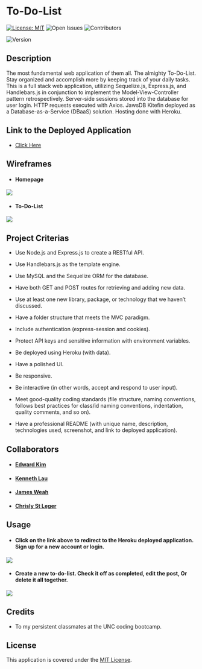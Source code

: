 # To-Do-List
[![License: MIT](https://img.shields.io/badge/License-MIT-blue.svg)](https://opensource.org/licenses/MIT)
![Open Issues](https://img.shields.io/github/issues/eddyK15501/todolist-fullstack.svg?color=orange)
![Contributors](https://img.shields.io/github/contributors/eddyK15501/todolist-fullstack.svg?color=blueviolet)

![Version](https://img.shields.io/badge/Version-1.0.0-brightgreen.svg)


## Description
The most fundamental web application of them all. The almighty To-Do-List. Stay organized and accomplish more by keeping track of your daily tasks. This is a full stack web application, utilizing Sequelize.js, Express.js, and Handlebars.js in conjunction to implement the Model-View-Controller pattern retrospectively. Server-side sessions stored into the database for user login. HTTP requests executed with Axios. JawsDB Kitefin deployed as a Database-as-a-Service (DBaaS) solution. Hosting done with Heroku.

## Link to the Deployed Application
* [Click Here](https://eddyk15501-todolist-fullstack-10e1ec26e1dc.herokuapp.com/)

## Wireframes

* #### Homepage
<img src="https://user-images.githubusercontent.com/88423414/266892856-29345dba-7588-44c2-a1af-86f39f623ee6.png" />

* #### To-Do-List
<img src="https://user-images.githubusercontent.com/88423414/266892875-d4db6535-a63f-4199-a959-f85f1ed0e152.png" />


## Project Criterias
* Use Node.js and Express.js to create a RESTful API.

* Use Handlebars.js as the template engine.

* Use MySQL and the Sequelize ORM for the database.

* Have both GET and POST routes for retrieving and adding new data.

* Use at least one new library, package, or technology that we haven’t discussed.

* Have a folder structure that meets the MVC paradigm.

* Include authentication (express-session and cookies).

* Protect API keys and sensitive information with environment variables.

* Be deployed using Heroku (with data).

* Have a polished UI.

* Be responsive.

* Be interactive (in other words, accept and respond to user input).

* Meet good-quality coding standards (file structure, naming conventions, follows best practices for class/id naming conventions, indentation, quality comments, and so on).

* Have a professional README (with unique name, description, technologies used, screenshot, and link to deployed application).
## Collaborators
* #### [Edward Kim](https://github.com/eddyK15501)
* #### [Kenneth Lau](https://github.com/Kenlau94)
* #### [James Weah](https://github.com/jweah2385)
* #### [Chrisly St Leger](https://github.com/Coolguy1k)

## Usage
* #### Click on the link above to redirect to the Heroku deployed application. Sign up for a new account or login.
<img src="https://user-images.githubusercontent.com/88423414/268477059-e0dbe2ed-7b2f-409d-8718-0cb5d970c787.png" />

* #### Create a new to-do-list. Check it off as completed, edit the post, Or delete it all together.
<img src="https://user-images.githubusercontent.com/88423414/268477061-689e712d-180b-4c93-8990-a4204637d724.png" />

## Credits
* To my persistent classmates at the UNC coding bootcamp.

## License
This application is covered under the [MIT License](./LICENSE).